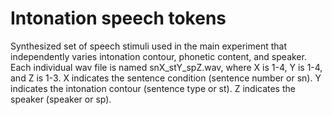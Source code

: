 # Intonation speech tokens

Synthesized set of speech stimuli used in the main experiment that independently varies intonation contour, phonetic content, and speaker. Each individual wav file is named snX_stY_spZ.wav, where X is 1-4, Y is 1-4, and Z is 1-3. X indicates the sentence condition (sentence number or sn). Y indicates the intonation contour (sentence type or st). Z indicates the speaker (speaker or sp).
